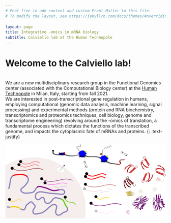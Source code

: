 ```yaml
---
# Feel free to add content and custom Front Matter to this file.
# To modify the layout, see https://jekyllrb.com/docs/themes/#overriding-theme-defaults

layout: page
title: Integrative -omics in mRNA biology
subtitle: Calviello lab at the Human Technopole
---
```


# Welcome to the Calviello lab!
<br>
We are a new multidisciplinary research group in the Functional Genomics center (associated with the Computational Biology center) at the <a href="https://humantechnopole.it/" target="_blank">Human Technopole</a> in Milan, Italy, starting from fall 2021.
<br>
We are interested in post-transcriptional gene regulation in humans, employing computational (genomic data analysis, machine learning, signal processing) and experimental methods (protein and RNA biochemistry, transcriptomics and proteomics techniques, cell biology, genome and transcriptome engineering) revolving around the -omics of translation,
a fundamental process which dictates the functions of the transcribed genome, and impacts the cytoplasmic fate of mRNAs and proteins.
{: .text-justify}

<p align="center">
<img src="/img/translation-overview.png"  />
</p>


